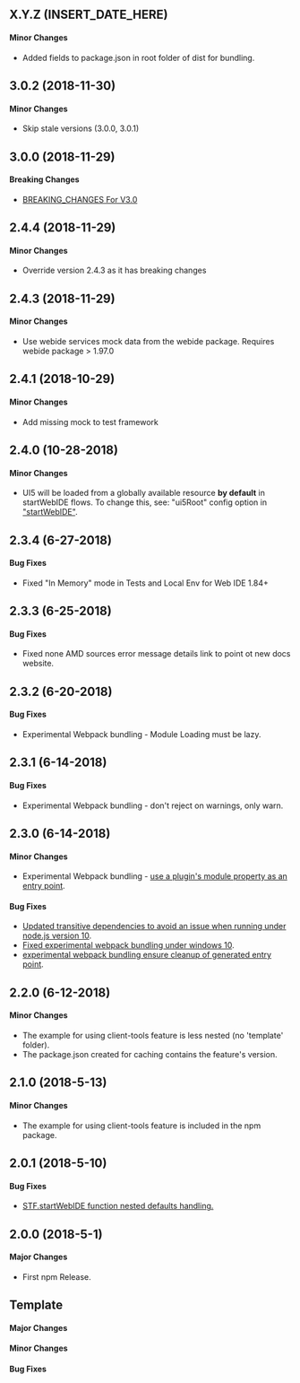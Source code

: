 ## X.Y.Z (INSERT_DATE_HERE)

#### Minor Changes

- Added fields to package.json in root folder of dist for bundling.

## 3.0.2 (2018-11-30)

#### Minor Changes

- Skip stale versions (3.0.0, 3.0.1)

## 3.0.0 (2018-11-29)

#### Breaking Changes

- [BREAKING_CHANGES For V3.0](https://github.com/SAP/webide-client-tools/blob/master/docs/changes/BREAKING_CHANGES.md#_3-0-0)

## 2.4.4 (2018-11-29)

#### Minor Changes

- Override version 2.4.3 as it has breaking changes

## 2.4.3 (2018-11-29)

#### Minor Changes

- Use webide services mock data from the webide package. Requires webide package > 1.97.0

## 2.4.1 (2018-10-29)

#### Minor Changes

- Add missing mock to test framework

## 2.4.0 (10-28-2018)

#### Minor Changes

- UI5 will be loaded from a globally available resource **by default**
  in startWebIDE flows. To change this, see: "ui5Root" config option in
  ["startWebIDE"](https://sap.github.io/webide-client-tools/web/html_docs/interfaces/_api_d_.stf_api.html#startwebide).

## 2.3.4 (6-27-2018)

#### Bug Fixes

- Fixed "In Memory" mode in Tests and Local Env for Web IDE 1.84+

## 2.3.3 (6-25-2018)

#### Bug Fixes

- Fixed none AMD sources error message details link to point ot new docs website.

## 2.3.2 (6-20-2018)

#### Bug Fixes

- Experimental Webpack bundling - Module Loading must be lazy.

## 2.3.1 (6-14-2018)

#### Bug Fixes

- Experimental Webpack bundling - don't reject on warnings, only warn.

## 2.3.0 (6-14-2018)

#### Minor Changes

- Experimental Webpack bundling - [use a plugin's module property as an entry point](https://github.com/SAP/webide-client-tools/pull/45).

#### Bug Fixes

- [Updated transitive dependencies to avoid an issue when running under node.js version 10](https://github.com/SAP/webide-client-tools/commit/c2e99e8a556a7054cde2fcb62ef4e06605f803ce).
- [Fixed experimental webpack bundling under windows 10](https://github.com/SAP/webide-client-tools/commit/233bfaf761cb0443daed697c6b0fd5ebb7891074).
- [experimental webpack bundling ensure cleanup of generated entry point](https://github.com/SAP/webide-client-tools/commit/dcf702af5195aa6504631df82206d530d56f3b65).

## 2.2.0 (6-12-2018)

#### Minor Changes

- The example for using client-tools feature is less nested (no 'template' folder).
- The package.json created for caching contains the feature's version.

## 2.1.0 (2018-5-13)

#### Minor Changes

- The example for using client-tools feature is included in the npm package.

## 2.0.1 (2018-5-10)

#### Bug Fixes

- [STF.startWebIDE function nested defaults handling.](https://github.com/SAP/webide-client-tools/issues/37)

## 2.0.0 (2018-5-1)

#### Major Changes

- First npm Release.

## Template

#### Major Changes

#### Minor Changes

#### Bug Fixes
